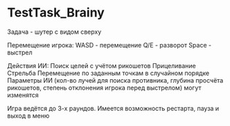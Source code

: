 # TestTask_Brainy

Задача - шутер с видом сверху

Перемещение игрока:
WASD - перемещение
Q/E - разворот
Space - выстрел

Действия ИИ:
Поиск целей с учётом рикошетов
Прицеливание
Стрельба
Перемещение по заданным точкам в случайном порядке 
Параметры ИИ (кол-во лучей для поиска противника, глубина просчёта рикошетов, степень отклонения игрока перед выстрелом) могут изменятся  

Игра ведётся до 3-х раундов.
Имеется возможность рестарта, пауза и выход в меню
